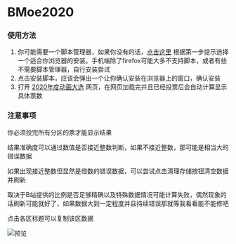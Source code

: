 BMoe2020
=======================
### 使用方法


1. 你可能需要一个脚本管理器，如果你没有的话，[点击这里](https://greasyfork.org/zh-CN#home-step-1) 根据第一步提示选择一个适合你浏览器的安装。手机端除了firefox可能大多不支持脚本，或者有些不需要脚本管理器，自行安装尝试
2. 点击安装脚本，应该会弹出一个让你确认安装在浏览器上的窗口，确认安装
3. 打开 [2020年度动画大选](https://www.bilibili.com/blackboard/AOY2020.html) 网页，在网页加载完并且已经投票后会自动计算显示具体票数

### 注意事项

你必须投完所有分区的票才能显示结果

结果准确度可以通过数值是否接近整数判断，如果不接近整数，那可能是相当大的错误数据

如果出现接近整数但显然是倍数的错误数据，可以尝试点击清理存储按钮清空数据并刷新

取决于B站提供的比例是否足够精确以及特殊数据情况可能计算失败，偶然现象的话刷新可能就好了，如果数据大到一定程度并且持续错误那就等我看看能不能修吧

点击各区标题可以复制该区数据

![预览](https://github.com/indefined/UserScripts/raw/master/BMoe2020/preview.jpg)
